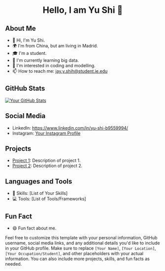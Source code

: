 <h1 align="center">Hello, I am Yu Shi 👋</h1>

## About Me

- 👋 Hi, I'm Yu Shi.
- 🌍 I'm from China, but am living in Madrid.
- 🎓 I'm a student.
- 🌱 I'm currently learning big data.
- 💼 I'm interested in coding and modelling.
- 📫 How to reach me: jay.y.shih@student.ie.edu

## GitHub Stats

[![Your GitHub Stats](https://github-readme-stats.vercel.app/api?username=YShih07&show_icons=true&theme=radical)](https://github.com/yourusername)

## Social Media

- LinkedIn: https://www.linkedin.com/in/yu-shi-b9559994/
- Instagram: [Your Instagram Profile](https://www.instagram.com/yourusername/)

## Projects

- [Project 1](https://github.com/yourusername/project1): Description of project 1.
- [Project 2](https://github.com/yourusername/project2): Description of project 2.

## Languages and Tools

- 🚀 Skills: [List of Your Skills]
- 💻 Tools: [List of Tools/Frameworks]

## Fun Fact

- 😄 Fun fact about me.

Feel free to customize this template with your personal information, GitHub username, social media links, and any additional details you'd like to include in your GitHub profile. Make sure to replace `[Your Name]`, `[Your Location]`, `[Your Occupation/Student]`, and other placeholders with your actual information. You can also include more projects, skills, and fun facts as needed.
